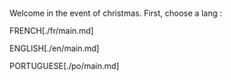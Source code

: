 Welcome in the event of christmas. First, choose a lang :

FRENCH[./fr/main.md]

ENGLISH[./en/main.md]

PORTUGUESE[./po/main.md]